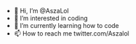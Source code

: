 - 👋 Hi, I’m @AszaLol
- 👀 I’m interested in coding
- 🌱 I’m currently learning how to code
- 📫 How to reach me twitter.com/Aszalol

<!---
AszaLol/AszaLol is a ✨ special ✨ repository because its `README.md` (this file) appears on your GitHub profile.
You can click the Preview link to take a look at your changes.
--->
